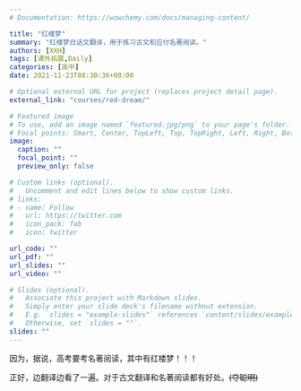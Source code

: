 ```yaml
---
# Documentation: https://wowchemy.com/docs/managing-content/

title: "红楼梦"
summary: "红楼梦白话文翻译，用于练习古文和应付名著阅读。"
authors: [XXH]
tags: [课外拓展,Daily]
categories: [高中]
date: 2021-11-23T08:30:36+08:00

# Optional external URL for project (replaces project detail page).
external_link: "courses/red-dream/"

# Featured image
# To use, add an image named `featured.jpg/png` to your page's folder.
# Focal points: Smart, Center, TopLeft, Top, TopRight, Left, Right, BottomLeft, Bottom, BottomRight.
image:
  caption: ""
  focal_point: ""
  preview_only: false

# Custom links (optional).
#   Uncomment and edit lines below to show custom links.
# links:
# - name: Follow
#   url: https://twitter.com
#   icon_pack: fab
#   icon: twitter

url_code: ""
url_pdf: ""
url_slides: ""
url_video: ""

# Slides (optional).
#   Associate this project with Markdown slides.
#   Simply enter your slide deck's filename without extension.
#   E.g. `slides = "example-slides"` references `content/slides/example-slides.md`.
#   Otherwise, set `slides = ""`.
slides: ""
---
```


因为，据说，高考要考名著阅读，其中有红楼梦！！！

正好，边翻译边看了一遍。对于古文翻译和名著阅读都有好处。~~(夺聪明)~~